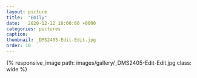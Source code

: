 ```yaml
---
layout: picture
title:  "Emily"
date:   2020-12-12 10:00:00 +0000
categories: pictures
caption: 
thumbnail: _DMS2405-Edit-Edit.jpg
order: 10
---
```

{% responsive_image path: images/gallery/_DMS2405-Edit-Edit.jpg class: wide %}

